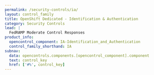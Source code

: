 ```yaml
---
permalink: /security-controls/ia/
layout: control_family
title: OpenShift Dedicated - Identification & Authentication
category: Security Controls
lead: |
  FedRAMP Moderate Control Responses
product_info:
  opencontrol_component: IA-Identification_and_Authentication
  control_family_shorthand: IA
subnav:
  data: opencontrols.components.[opencontrol_component].component
  text: control_key
  href: ['#%', control_key]
---
```

